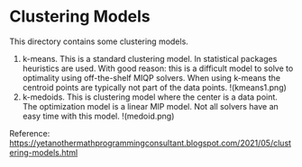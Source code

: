 # Clustering Models

This directory contains some clustering models.

1. k-means. This is a standard clustering model. In statistical packages heuristics are used. With good reason: this is a difficult model to solve to optimality using off-the-shelf MIQP solvers. When using k-means the centroid points are typically not part of the data points. 
!(kmeans1.png)
2. k-medoids. This is clustering model where the center is a data point. The optimization model is a linear MIP model. Not all solvers have an easy time with this model.
!(medoid.png)

Reference: https://yetanothermathprogrammingconsultant.blogspot.com/2021/05/clustering-models.html
